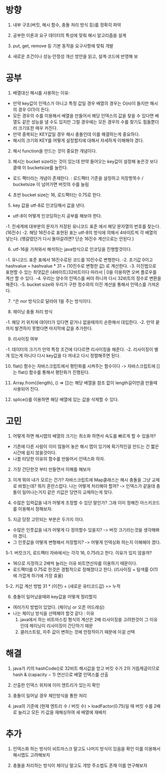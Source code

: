 # 방향

1. 내부 구조(버킷, 해시 함수, 충돌 처리 방식 등)를 정확히 파악

2. 공부한 이론과 요구 데이터의 특성에 맞춰 해시 알고리즘을 설계

3. put, get, remove 등 기본 동작을 요구사항에 맞춰 개발

4. 새로운 조건이나 성능·안정성 개선 방안을 읽고, 설계·코드에 반영해 보

# 공부

1. 배열대신 해시를 사용하는 이유:
  
  - 만약 key값이 인덱스가 아니고 특정 값일 경우 배열의 경우는 O(n)이 들지만 해시의 경우 O(1)이 든다.
  - 모든 경우의 수를 이용해서 배열을 만들어서 해당 인덱스의 값을 찾을 수 있다면 배열도 같은 성능을 낼 수도 있지만 
    그럴 경우에는 모든 경우의 수를 찾기도 힘들뿐더러 크기또한 매우 커진다.
  - 만약 중복되는 KEY값일 경우 해시 충돌인데 이를 해결하는게 중요하다.
  - 해시의 크기와 KEY를 어떻게 설정할지에 대해서 자세하게 이해해야 겠다.

2. 해시 function을 만드는 것이 중요한 개념이다.

3. 해시는 bucket size라는 것이 있는데 만약 들어오는 key값이 설정해 놓은것 보다 클때 이 bucketsize를 늘린다.

  - 로드 팩터라는 개념이 존재한다. : 로드팩터 기준을 설정하고 저장항목수 / bucketsize 이 넘어가면 버킷의 수를 늘림

4. 초반 bucket size는 16, 로드팩터는 0.75로 한다.

5. key 값을 utf-8로 인코딩해서 값을 낸다.
  - utf-8이 어떻게 인코딩하는지 공부를 해보야 한다.
  
  -1. 전세계에 대부분의 문자가 저장된 유니코드 표준 에서 해당 문자열의 번호를 찾는다. (16진수)
  -2. 해당 16진수로 표현된 표는 utf-8의 방식에 의해서 4바이트씩 각 배열의 넣는다. (헷갈렸던거 다시 돌아갈려면? 단순 16진수 계산으로는 안된다.)

6. utf-16을 가져와서 해석하는 java방식으로 인코딩을 진행할것이다.
  
  -1. 유니코드 표준 표에서 16진수로된 코드를 10진수로 변형한다.
  -2. 초기값 0이고 hashvalue = hashvalue * 31 + (10진수로 변형한 값) 로 계산한다.
  -3. 이진법으로 표현할 수 있는 최댓값은 (4바이트)32비트이다 따라서  | 0을 이용하면 오버 플로우를 계산 할 수 있다.
  -4. 우리는 양수의 인덱스를 써야 하니까 다시 32비트의 정수로 변환을 해준다.
  -5. bucket size와 우리가 구한 정수와의 이진 계산을 통해서 인덱스를 가져온다.


7. ^은 nor 방식으로 달라야 1을 주는 방식이다.

8. 채이닝 충돌 처리 방식 
  
  -1. 해당 키 위치에 데이터가 있다면 같거나 없을때까지 순환해서 대입한다.
  -2. 만약 끝까지 발견하지 못했다면 마지막에 값을 추가한다.

9. 리사이징 여부

  -1. 데이터의 크기가 만약 특정 조건에 다다르면 리사이징을 해준다.
  -2. 리사이징이 별개 있는게 아니다 다시 key값을 다 꺼내고 다시 정렬해주면 된다.

10. flat() 함수는 자바스크립트에서 평탄화를 시켜주는 함수이다 
  -> 자바스크립트에 []는 flat() 함수를 통해서 평탄화가 진행된다.

11. Array.from({length}, () => [])는 해당 배열을 참조 없이 length길이만큼 만들때 사용되어 진다.

12. splice()를 이용하면 해당 배열에 있는 값을 삭제할 수 있다.

# 고민 

1. 어떻게 하면 해시맵의 배열의 크기는 최소화 하면서 속도를 빠르게 할 수 있을까?

  - 기존에 다른 사람이 이미 많들어 놓은 해시 맵이 있기에 획기적인걸 만드는 건 짧은시간에 쉽지 않을것이다.
  - 나름 타당한 이유의 함수를 만들어서 인덱스화 하자.

2. 가장 간단한것 부터 만들면서 이해를 해보자

3. 이게 뭐야 내가 모르는 건가? 자바스크립트에 Map클래스는 해시 충돌을 그냥 교체로 바꿨는데? 뭐지 혼란스럽다.
나는 어떻게 처리해야 할까? 
  -> 인덱스가 같을데 충돌이 일어나는거지 같은 키값은 당연히 교체하는게 맞다.

4. 수많은 입력값을 내가 어떻게 조정할 수 있단 말인가? 그래 이미 정해진 아스키코드를 이용해서 정해보자.

5. 지금 당장 고민되는 부분은 두가지 이다. 

  - 수많은 인풋값을 내가 어떻게 다 정의할수 있을지? -> 버킷 크기라는것을 생각해봐야 겠다. 
  - 그 인풋값을 어떻게 변형해서 저장할지? -> 어떻게 인덱싱화 하는지 이해해야 겠다.

5-1. 버킷크기, 로드팩터 자바에서는 각각 16, 0.75라고 한다. 이유가 있지 않을까?
  - 16으로 지정하고 2배씩 늘리는 이유 비트연산자를 이용하기 때문이다. 
  - 로드팩터를 0.75로 한것은 경험적으로 정해졌다고 한다. (리사이징 + 탐색률 O(1)에 가깝게 하기에 가장 효율)

5-2. 키값 계산 방법 31 * (이전) + (새로운 유티코드값) => 누적 

6. 충돌이 일어났을때와 key값을 어떻게 정리할지
  
  - 여러가지 방법이 있었다. (체이닝 or 오픈 어드레싱)
  - 나는 체이닝 방식을 선택해야 할것 같다 
    : 이유 
    1. java에서 하는 비트마스킹 형식의 계산은 2배 리사이징을 고려한것이 그 이유인데 체이닝이 리사이징이 간단하기 때문
    2. 클러스트링, 자주 값이 변하는 것에 안정적이기 때문에 이걸 선택


# 해결

1. java가 키의 hashCode()로 32비트 해시값을 얻고 버킷 수가 2의 거듭제곱이므로 hash & (capacity − 1) 연산으로 배열 인덱스를 산출

2. 산출한 인덱스 위치에 이미 엔트리가 있는지 확인

3. 충돌이 일어날 경우 체인방식을 통한 처리

4. java의 기준에 (현재 엔트리 수 / 버킷 수) > loadFactor(0.75)일 때 버킷 수를 2배로 늘리고 모든 키·값을 재해싱하여 새 배열에 재배치


# 추가 

1. 인덱스화 하는 방식이 비트마스크 말고도 나머지 방식이 있음을 확인 이를 이용해서 해시맵도 고려해보자

2. 충돌을 처리하는 방식이 체이닝 말고도 개방 주소법도 존재 이를 연구해보자